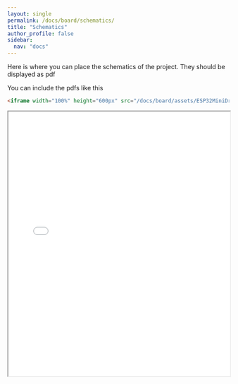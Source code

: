 ```yaml
---
layout: single
permalink: /docs/board/schematics/
title: "Schematics"
author_profile: false
sidebar:
  nav: "docs"
---
```

Here is where you can place the schematics of the project. They should be displayed as pdf

You can include the pdfs like this
```html
<iframe width="100%" height="600px" src="/docs/board/assets/ESP32MiniDrop_Schematics_A02.pdf"></iframe>
```
<iframe width="100%" height="600px" src="/docs/board/assets/ESP32MiniDrop_Schematics_A02.pdf"></iframe>

